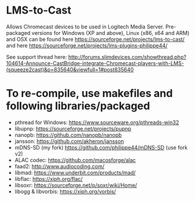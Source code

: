 # LMS-to-Cast

Allows Chromecast devices to be used in Logitech Media Server.
Pre-packaged versions for Windows (XP and above), Linux (x86, x64 and ARM) and OSX can be found here https://sourceforge.net/projects/lms-to-cast/ and here https://sourceforge.net/projects/lms-plugins-philippe44/

See support thread here: http://forums.slimdevices.com/showthread.php?104614-Announce-CastBridge-integrate-Chromecast-players-with-LMS-(squeeze2cast)&p=835640&viewfull=1#post835640

# To re-compile, use makefiles and following libraries/packaged
 - pthread for Windows: https://www.sourceware.org/pthreads-win32
 - libupnp: https://sourceforge.net/projects/pupnp
 - nanopb: https://github.com/nanopb/nanopb
 - jansson: https://github.com/akheron/jansson
 - mDNS-SD (my fork) https://github.com/philippe44/mDNS-SD (use fork v2)
 - ALAC codec: https://github.com/macosforge/alac
 - faad2: http://www.audiocoding.com/
 - libmad: https://www.underbit.com/products/mad/
 - libflac: https://xiph.org/flac/
 - libsoxr: https://sourceforge.net/p/soxr/wiki/Home/
 - libogg & libvorbis: https://xiph.org/vorbis/


